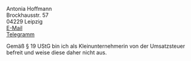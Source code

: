 Antonia Hoffmann  
Brockhausstr. 57  
04229 Leipzig  
[E-Mail](mailto:yoga-mit-antonia@posteo.de)  
[Telegramm](https://t.me/yoga_mit_antonia)  

Gemäß § 19 UStG bin ich als Kleinunternehmerin von der Umsatzsteuer befreit und weise diese daher nicht aus.
